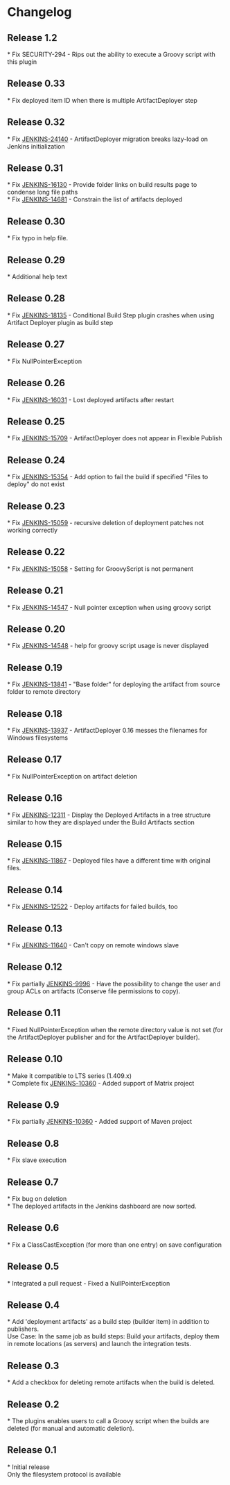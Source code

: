 # Changelog

## Release 1.2

\* Fix SECURITY-294 - Rips out the ability to execute a Groovy script
with this plugin

## Release 0.33

\* Fix deployed item ID when there is multiple ArtifactDeployer step

## Release 0.32

\* Fix
[JENKINS-24140](https://issues.jenkins-ci.org/browse/JENKINS-24140) -
ArtifactDeployer migration breaks lazy-load on Jenkins initialization

## Release 0.31

\* Fix
[JENKINS-16130](https://issues.jenkins-ci.org/browse/JENKINS-16130) -
Provide folder links on build results page to condense long file paths  
\* Fix
[JENKINS-14681](https://issues.jenkins-ci.org/browse/JENKINS-14681) -
Constrain the list of artifacts deployed

## Release 0.30

\* Fix typo in help file.

## Release 0.29

\* Additional help text

## Release 0.28

\* Fix
[JENKINS-18135](https://issues.jenkins-ci.org/browse/JENKINS-18135) -
Conditional Build Step plugin crashes when using Artifact Deployer
plugin as build step

## Release 0.27

\* Fix NullPointerException

## Release 0.26

\* Fix
[JENKINS-16031](https://issues.jenkins-ci.org/browse/JENKINS-16031) -
Lost deployed artifacts after restart

## Release 0.25

\* Fix
[JENKINS-15709](https://issues.jenkins-ci.org/browse/JENKINS-15709) -
ArtifactDeployer does not appear in Flexible Publish

## Release 0.24

\* Fix
[JENKINS-15354](https://issues.jenkins-ci.org/browse/JENKINS-15354) -
Add option to fail the build if specified "Files to deploy" do not exist

## Release 0.23

\* Fix
[JENKINS-15059](https://issues.jenkins-ci.org/browse/JENKINS-15059) -
recursive deletion of deployment patches not working correctly

## Release 0.22

\* Fix
[JENKINS-15058](https://issues.jenkins-ci.org/browse/JENKINS-15058) -
Setting for GroovyScript is not permanent

## Release 0.21

\* Fix
[JENKINS-14547](https://issues.jenkins-ci.org/browse/JENKINS-14547) -
Null pointer exception when using groovy script

## Release 0.20

\* Fix
[JENKINS-14548](https://issues.jenkins-ci.org/browse/JENKINS-14548) -
help for groovy script usage is never displayed

## Release 0.19

\* Fix
[JENKINS-13841](https://issues.jenkins-ci.org/browse/JENKINS-13841) -
"Base folder" for deploying the artifact from source folder to remote
directory

## Release 0.18

\* Fix
[JENKINS-13937](https://issues.jenkins-ci.org/browse/JENKINS-13937) -
ArtifactDeployer 0.16 messes the filenames for Windows filesystems

## Release 0.17

\* Fix NullPointerException on artifact deletion

## Release 0.16

\* Fix
[JENKINS-12311](https://issues.jenkins-ci.org/browse/JENKINS-12311) -
Display the Deployed Artifacts in a tree structure similar to how they
are displayed under the Build Artifacts section

## Release 0.15

\* Fix
[JENKINS-11867](https://issues.jenkins-ci.org/browse/JENKINS-11867) -
Deployed files have a different time with original files.

## Release 0.14

\* Fix
[JENKINS-12522](https://issues.jenkins-ci.org/browse/JENKINS-12522) -
Deploy artifacts for failed builds, too

## Release 0.13

\* Fix
[JENKINS-11640](https://issues.jenkins-ci.org/browse/JENKINS-11640) -
Can't copy on remote windows slave

## Release 0.12

\* Fix partially
[JENKINS-9996](https://issues.jenkins-ci.org/browse/JENKINS-9996) - Have
the possibility to change the user and group ACLs on artifacts
(Conserve file permissions to copy).

## Release 0.11

\* Fixed NullPointerException when the remote directory value is not set
(for the ArtifactDeployer publisher and for the ArtifactDeployer
builder).

## Release 0.10

\* Make it compatible to LTS series (1.409.x)  
\* Complete fix
[JENKINS-10360](https://issues.jenkins-ci.org/browse/JENKINS-10360) -
Added support of Matrix project

## Release 0.9

\* Fix partially
[JENKINS-10360](https://issues.jenkins-ci.org/browse/JENKINS-10360) -
Added support of Maven project

## Release 0.8

\* Fix slave execution

## Release 0.7

\* Fix bug on deletion  
\* The deployed artifacts in the Jenkins dashboard are now sorted.

## Release 0.6

\* Fix a ClassCastException (for more than one entry) on save
configuration

## Release 0.5

\* Integrated a pull request - Fixed a NullPointerException

## Release 0.4

\* Add 'deployment artifacts' as a build step (builder item) in
addition to publishers.  
Use Case: In the same job as build steps: Build your artifacts, deploy
them in remote locations (as servers) and launch the integration tests.

## Release 0.3

\* Add a checkbox for deleting remote artifacts when the build is
deleted.

## Release 0.2

\* The plugins enables users to call a Groovy script when the builds are
deleted (for manual and automatic deletion).

## Release 0.1

\* Initial release  
Only the filesystem protocol is available